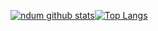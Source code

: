 [![ndum github stats](https://github-readme-stats.vercel.app/api?username=ndum&show_icons=true&count_private=false&layout=compact&hide_border=true)](https://github.com/ndum?tab=repositories)[![Top Langs](https://github-readme-stats.vercel.app/api/top-langs/?username=ndum&layout=compact&langs_count=10&hide=c%23,powershell&hide_border=true)](https://github.com/ndum?tab=repositories)
